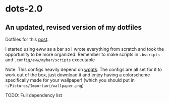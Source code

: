 # dots-2.0

## An updated, revised version of my dotfiles 

Dotfiles for this [post](https://www.reddit.com/r/unixporn/comments/wosl44/bspwm_decided_to_finally_learn_how_to_use_eww/).

I started using eww as a bar so I wrote everything from scratch and took the opportunity to be more organized. Remember to make scripts in `.bscripts` and `.config/eww/mybar/scripts` executable

Note: This configs heavily depend on [wpgtk](https://github.com/deviantfero/wpgtk). The configs are all set for it to work out of the box, just download it and enjoy having a colorscheme specifically made for your wallpaper! (which you should put in `~/Pictures/Important/wallpaper.png`)

TODO: Full dependency list
